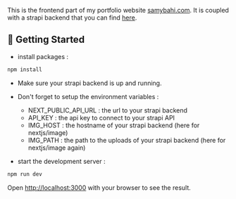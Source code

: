 This is the frontend part of my portfolio website [samybahi.com](https://www.samybahi.com/).
It is coupled with a strapi backend that you can find [here](https://github.com/SamyBahi/samybahicom.api).

## 🚀 Getting Started

- install packages :
```bash
npm install
```

- Make sure your strapi backend is up and running.
- Don't forget to setup the environment variables :
  - NEXT_PUBLIC_API_URL : the url to your strapi backend
  - API_KEY : the api key to connect to your strapi API
  - IMG_HOST : the hostname of your strapi backend (here for nextjs/image)
  - IMG_PATH : the path to the uploads of your strapi backend (here for nextjs/image again)

- start the development server :
```bash
npm run dev
```

Open [http://localhost:3000](http://localhost:3000) with your browser to see the result.
